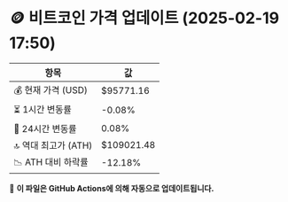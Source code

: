 # 🪙 비트코인 가격 업데이트 (2025-02-19 17:50)

| 항목                | 값 |
|--------------------|----------------|
| 💰 현재 가격 (USD) | $95771.16 |
| ⏳ 1시간 변동률    | -0.08% |
| 📆 24시간 변동률   | 0.08% |
| 🔝 역대 최고가 (ATH) | $109021.48 |
| 📉 ATH 대비 하락률 | -12.18% |

🔄 **이 파일은 GitHub Actions에 의해 자동으로 업데이트됩니다.**
